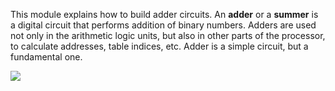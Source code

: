 This module explains how to build adder circuits. An **adder** or a **summer** is a digital circuit that performs addition of binary numbers. Adders are used not only in the arithmetic logic units, but also in other parts of the processor, to calculate addresses, table indices, etc. Adder is a simple circuit, but a fundamental one.

![](https://github.com/virtual-labs/exp-adder-circuit-iiith/blob/main/experiment/images/adder1.png)